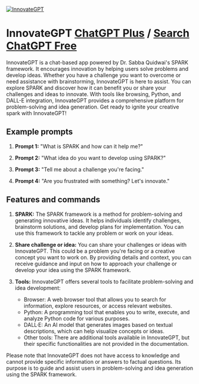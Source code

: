 
[![InnovateGPT](https://files.oaiusercontent.com/file-I25MXE3qstc6Y0V0OjSQModt?se=2123-10-16T20%3A42%3A02Z&sp=r&sv=2021-08-06&sr=b&rscc=max-age%3D31536000%2C%20immutable&rscd=attachment%3B%20filename%3Dc8f431c8-0087-48f0-a358-33f698e5386c.png&sig=Wod5jc3Xi4mG6qIhZS96Ty3hcVeuS4iB2P58v8w1pQw%3D)](https://chat.openai.com/g/g-u1wKXRJx3-innovategpt)

# InnovateGPT [ChatGPT Plus](https://chat.openai.com/g/g-u1wKXRJx3-innovategpt) / [Search ChatGPT Free](https://gptcall.net/index.html#/?search=InnovateGPT)

InnovateGPT is a chat-based app powered by Dr. Sabba Quidwai's SPARK framework. It encourages innovation by helping users solve problems and develop ideas. Whether you have a challenge you want to overcome or need assistance with brainstorming, InnovateGPT is here to assist. You can explore SPARK and discover how it can benefit you or share your challenges and ideas to innovate. With tools like browsing, Python, and DALL-E integration, InnovateGPT provides a comprehensive platform for problem-solving and idea generation. Get ready to ignite your creative spark with InnovateGPT!

## Example prompts

1. **Prompt 1:** "What is SPARK and how can it help me?"

2. **Prompt 2:** "What idea do you want to develop using SPARK?"

3. **Prompt 3:** "Tell me about a challenge you're facing."

4. **Prompt 4:** "Are you frustrated with something? Let's innovate."

## Features and commands

1. **SPARK:** The SPARK framework is a method for problem-solving and generating innovative ideas. It helps individuals identify challenges, brainstorm solutions, and develop plans for implementation. You can use this framework to tackle any problem or work on your ideas.

2. **Share challenge or idea:** You can share your challenges or ideas with InnovateGPT. This could be a problem you're facing or a creative concept you want to work on. By providing details and context, you can receive guidance and input on how to approach your challenge or develop your idea using the SPARK framework.

3. **Tools:** InnovateGPT offers several tools to facilitate problem-solving and idea development:
   - Browser: A web browser tool that allows you to search for information, explore resources, or access relevant websites.
   - Python: A programming tool that enables you to write, execute, and analyze Python code for various purposes.
   - DALL·E: An AI model that generates images based on textual descriptions, which can help visualize concepts or ideas.
   - Other tools: There are additional tools available in InnovateGPT, but their specific functionalities are not provided in the documentation.

Please note that InnovateGPT does not have access to knowledge and cannot provide specific information or answers to factual questions. Its purpose is to guide and assist users in problem-solving and idea generation using the SPARK framework.


